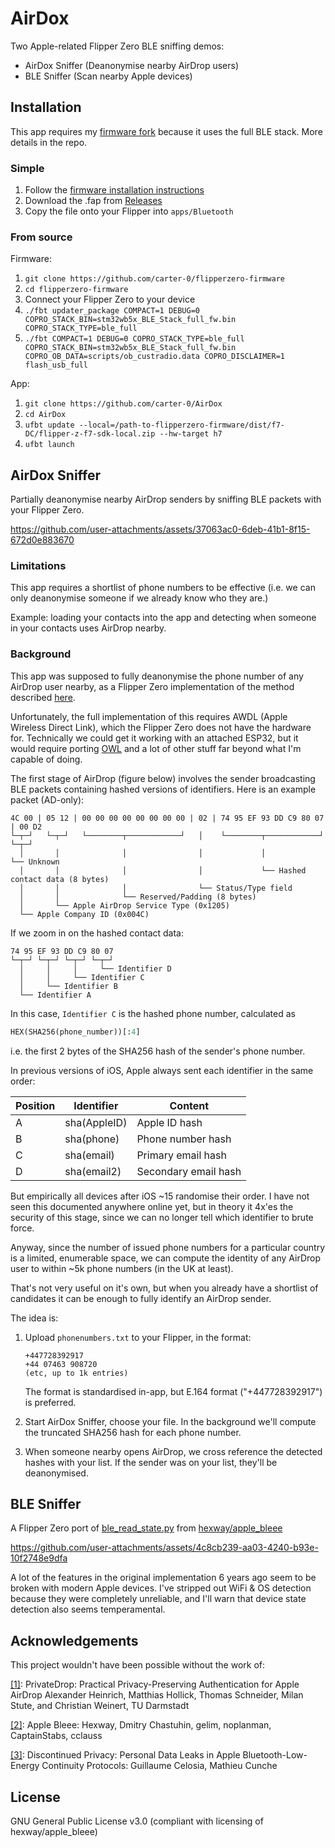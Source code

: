 # AirDox

Two Apple-related Flipper Zero BLE sniffing demos:

- AirDox Sniffer (Deanonymise nearby AirDrop users)
- BLE Sniffer (Scan nearby Apple devices)

## Installation

This app requires my [firmware fork](https://github.com/carter-0/flipperzero-firmware) because it uses the full BLE stack. More details in the repo.

### Simple

1. Follow the [firmware installation instructions](https://github.com/carter-0/flipperzero-firmware?tab=readme-ov-file#flipper-zero-firmware-my-ble-fork)
2. Download the .fap from [Releases](https://github.com/carter-0/AirDox/releases)
3. Copy the file onto your Flipper into `apps/Bluetooth`

### From source

Firmware:

1. `git clone https://github.com/carter-0/flipperzero-firmware`
2. `cd flipperzero-firmware`
3. Connect your Flipper Zero to your device
4. `./fbt updater_package COMPACT=1 DEBUG=0 COPRO_STACK_BIN=stm32wb5x_BLE_Stack_full_fw.bin COPRO_STACK_TYPE=ble_full`
5. `./fbt COMPACT=1 DEBUG=0 COPRO_STACK_TYPE=ble_full COPRO_STACK_BIN=stm32wb5x_BLE_Stack_full_fw.bin COPRO_OB_DATA=scripts/ob_custradio.data COPRO_DISCLAIMER=1 flash_usb_full`

App:

1. `git clone https://github.com/carter-0/AirDox`
2. `cd AirDox`
3. `ufbt update --local=/path-to-flipperzero-firmware/dist/f7-DC/flipper-z-f7-sdk-local.zip --hw-target h7`
4. `ufbt launch`

## AirDox Sniffer

Partially deanonymise nearby AirDrop senders by sniffing BLE packets with your Flipper Zero.

https://github.com/user-attachments/assets/37063ac0-6deb-41b1-8f15-672d0e883670

### Limitations

This app requires a shortlist of phone numbers to be effective (i.e. we can only deanonymise someone if we already know who they are.)

Example: loading your contacts into the app and detecting when someone in your contacts uses AirDrop nearby.

### Background

This app was supposed to fully deanonymise the phone number of any AirDrop user nearby, as a Flipper Zero implementation of the method described [here](https://eprint.iacr.org/2021/893.pdf).

Unfortunately, the full implementation of this requires AWDL (Apple Wireless Direct Link), which the Flipper Zero does not have the hardware for. Technically we could get it working with an attached ESP32, but it would require porting [OWL](https://github.com/seemoo-lab/owl) and a lot of other stuff far beyond what I'm capable of doing.

The first stage of AirDrop (figure below) involves the sender broadcasting BLE packets containing hashed versions of identifiers. Here is an example packet (AD-only):

```
4C 00 | 05 12 | 00 00 00 00 00 00 00 00 | 02 | 74 95 EF 93 DD C9 80 07 | 00 D2
└─┬─┘   └─┬─┘   └────────┬────────────┘   │    └────────┬────────────┘   └─┬─┘
  │       │              │                │             │                  └── Unknown
  │       │              │                │             └── Hashed contact data (8 bytes)
  │       │              │                └── Status/Type field
  │       │              └── Reserved/Padding (8 bytes)
  │       └── Apple AirDrop Service Type (0x1205)
  └── Apple Company ID (0x004C)
```

If we zoom in on the hashed contact data:
```
74 95 EF 93 DD C9 80 07
└─┬─┘ └─┬─┘ └─┬─┘ └─┬─┘
  │     │     │     └── Identifier D
  │     │     └── Identifier C
  │     └── Identifier B
  └── Identifier A
```

In this case, `Identifier C` is the hashed phone number, calculated as

```python
HEX(SHA256(phone_number))[:4]
```

i.e. the first 2 bytes of the SHA256 hash of the sender's phone number.

In previous versions of iOS, Apple always sent each identifier in the same order:

| Position | Identifier | Content |
|----------|------------|---------|
| A        | sha(AppleID) | Apple ID hash |
| B        | sha(phone)   | Phone number hash |
| C        | sha(email)   | Primary email hash |
| D        | sha(email2)  | Secondary email hash |

But empirically all devices after iOS ~15 randomise their order. I have not seen this documented anywhere online yet, but in theory it 4x'es the security of this stage, since we can no longer tell which identifier to brute force.

Anyway, since the number of issued phone numbers for a particular country is a limited, enumerable space, we can compute the identity of any AirDrop user to within ~5k phone numbers (in the UK at least).

That's not very useful on it's own, but when you already have a shortlist of candidates it can be enough to fully identify an AirDrop sender.

The idea is:

1. Upload `phonenumbers.txt` to your Flipper, in the format:
   ```
   +447728392917
   +44 07463 908720
   (etc, up to 1k entries)
   ```
   The format is standardised in-app, but E.164 format ("+447728392917") is preferred.

2. Start AirDox Sniffer, choose your file. In the background we'll compute the truncated SHA256 hash for each phone number.

3. When someone nearby opens AirDrop, we cross reference the detected hashes with your list. If the sender was on your list, they'll be deanonymised.

## BLE Sniffer

A Flipper Zero port of [ble_read_state.py](https://github.com/hexway/apple_bleee/blob/master/ble_read_state.py) from [hexway/apple_bleee](https://github.com/hexway/apple_bleee)

https://github.com/user-attachments/assets/4c8cb239-aa03-4240-b93e-10f2748e9dfa

A lot of the features in the original implementation 6 years ago seem to be broken with modern Apple devices. I've stripped out WiFi & OS detection because they were completely unreliable, and I'll warn that device state detection also seems temperamental.

## Acknowledgements

This project wouldn't have been possible without the work of:

[[1]](https://www.usenix.org/system/files/sec21-heinrich.pdf): PrivateDrop: Practical Privacy-Preserving Authentication for Apple AirDrop
Alexander Heinrich, Matthias Hollick, Thomas Schneider,
Milan Stute, and Christian Weinert, TU Darmstadt

[[2]](https://github.com/hexway/apple_bleee): Apple Bleee: Hexway, Dmitry Chastuhin, gelim, noplanman, CaptainStabs, cclauss

[[3]](https://petsymposium.org/popets/2020/popets-2020-0003.pdf): Discontinued Privacy: Personal Data Leaks in Apple Bluetooth-Low-Energy Continuity Protocols: Guillaume Celosia, Mathieu Cunche


## License

GNU General Public License v3.0 (compliant with licensing of hexway/apple_bleee)
